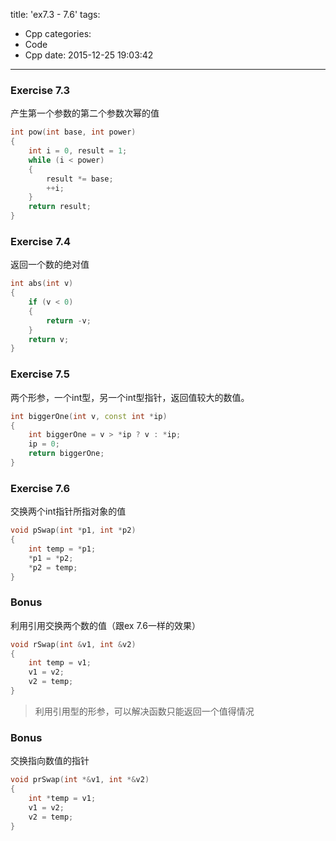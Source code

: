 title: 'ex7.3 - 7.6'
tags:
  - Cpp
categories:
  - Code
  - Cpp
date: 2015-12-25 19:03:42
---

### Exercise 7.3 ###

产生第一个参数的第二个参数次幂的值

```C++
int pow(int base, int power) 
{
	int i = 0, result = 1;
	while (i < power) 
	{
		result *= base;
		++i;
	}
	return result;
}
```

<!-- more -->

### Exercise 7.4 ###

返回一个数的绝对值

```C++
int abs(int v) 
{
	if (v < 0)
	{
		return -v;
	}
	return v;
}
```

### Exercise 7.5 ###

两个形参，一个int型，另一个int型指针，返回值较大的数值。

```C++
int biggerOne(int v, const int *ip)
{
	int biggerOne = v > *ip ? v : *ip;
	ip = 0;
	return biggerOne;
}
```

### Exercise 7.6 ###

交换两个int指针所指对象的值

```C++
void pSwap(int *p1, int *p2)
{
	int temp = *p1;
	*p1 = *p2;
	*p2 = temp;
}
```

### Bonus ###

利用引用交换两个数的值（跟ex 7.6一样的效果）

```C++
void rSwap(int &v1, int &v2)
{
	int temp = v1;
	v1 = v2;
	v2 = temp;
}
```

> 利用引用型的形参，可以解决函数只能返回一个值得情况

### Bonus ###

交换指向数值的指针

```C++
void prSwap(int *&v1, int *&v2)
{
	int *temp = v1;
	v1 = v2;
	v2 = temp;
}
```